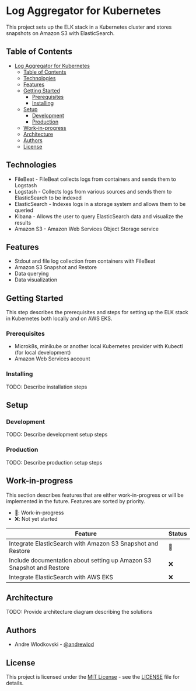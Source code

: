 # Log Aggregator for Kubernetes
This project sets up the ELK stack in a Kubernetes cluster and stores snapshots on Amazon S3 with ElasticSearch.

## Table of Contents
- [Log Aggregator for Kubernetes](#log-aggregator-for-kubernetes)
  - [Table of Contents](#table-of-contents)
  - [Technologies](#technologies)
  - [Features](#features)
  - [Getting Started](#getting-started)
    - [Prerequisites](#prerequisites)
    - [Installing](#installing)
  - [Setup](#setup)
    - [Development](#development)
    - [Production](#production)
  - [Work-in-progress](#work-in-progress)
  - [Architecture](#architecture)
  - [Authors](#authors)
  - [License](#license)

## Technologies
- FileBeat - FileBeat collects logs from containers and sends them to Logstash
- Logstash - Collects logs from various sources and sends them to ElasticSearch to be indexed
- ElasticSearch - Indexes logs in a storage system and allows them to be queried
- Kibana - Allows the user to query ElasticSearch data and visualize the results
- Amazon S3 - Amazon Web Services Object Storage service

## Features
- Stdout and file log collection from containers with FileBeat
- Amazon S3 Snapshot and Restore
- Data querying
- Data visualization

## Getting Started
This step describes the prerequisites and steps for setting up the ELK stack in Kubernetes both locally and on AWS EKS.

### Prerequisites
- Microk8s, minikube or another local Kubernetes provider with Kubectl (for local development)
- Amazon Web Services account

### Installing
TODO: Describe installation steps

## Setup
### Development
TODO: Describe development setup steps

### Production
TODO: Describe production setup steps

## Work-in-progress
This section describes features that are either work-in-progress or will be implemented in the future. Features are sorted by priority.

- 🚧: Work-in-progress
- ❌: Not yet started

| Feature | Status |
|---------|--------|
| Integrate ElasticSearch with Amazon S3 Snapshot and Restore | 🚧 |
| Include documentation about setting up Amazon S3 Snapshot and Restore | ❌ |
| Integrate ElasticSearch with AWS EKS | ❌ |

## Architecture
TODO: Provide architecture diagram describing the solutions

## Authors
- Andre Wlodkovski - [@andrewlod](https://github.com/andrewlod)

## License
This project is licensed under the [MIT License](https://opensource.org/license/mit) - see the [LICENSE](LICENSE) file for details.
